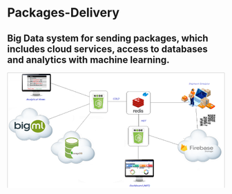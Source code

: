 # Packages-Delivery
Big Data system for sending packages, which includes cloud services, access to databases and analytics with machine learning.
---
![](https://github.com/LiadBenMoshe/Packages-Delivery/blob/main/public/PackageDiagram.png)
